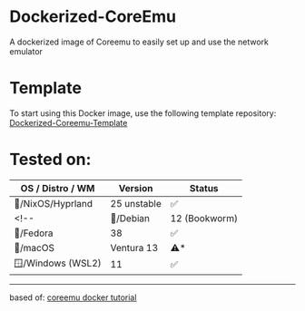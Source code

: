 # Dockerized-CoreEmu

A dockerized image of Coreemu to easily set up and use the network emulator

# Template

To start using this Docker image, use the following template repository:  
[Dockerized-Coreemu-Template](https://github.com/eivarin/Dockerized-Coreemu-Template)

# Tested on:

| OS / Distro / WM    | Version         | Status   |
|---------------------|-----------------|----------|
| 🐧/NixOS/Hyprland      | 25 unstable     | ✅       |
<!-- | 🐧/Debian              | 12 (Bookworm)   | ✅       |
| 🐧/Fedora              | 38              | ✅       |
| 🍏/macOS               | Ventura 13      | ⚠️*     |
| 🪟/Windows (WSL2)      | 11              | ✅       | -->

<!-- *X11 forwarding may require additional configuration on macOS. -->

---
based of: [coreemu docker tutorial](https://coreemu.github.io/core/install.html#dockerfile-based-install)
